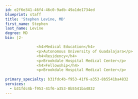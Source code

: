 ```yaml
---
id: e2f6e341-46f4-46c0-9adb-49a1de1734ed
blueprint: staff
title: 'Stephen Levine, MD'
first_name: Stephen
last_name: Levine
degree: MD
bio: |2-

              <h4>Medical Education</h4>
              <p>Autonomous University of Guadalajara</p>
              <h4>Residency</h4>
              <p>Brookdale Hospital Medical Center</p>
              <h4>Fellowship</h4>
              <p>Brookdale Hospital Medical Center</p>
          
primary_specialty: b31fdc4b-f953-41f6-a353-8b5541ba4832
services:
  - b31fdc4b-f953-41f6-a353-8b5541ba4832
---
```

